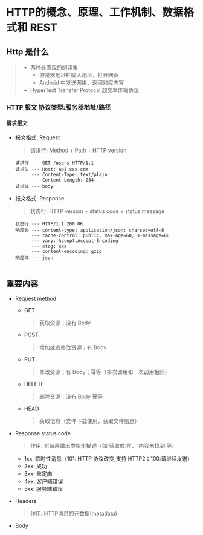 # HTTP的概念、原理、工作机制、数据格式和 REST

## Http 是什么

> * 两种最直观的的印象
>   * 游览器地址栏输入地址，打开网页
>   * Android 中发送网络，返回对应内容
> * HyperText Transfer Protocal 超文本传输协议

 ### HTTP 报文 协议类型:服务器地址/路径
 
 #### 请求报文
  * 报文格式: Request
    > 请求行: Method + Path + HTTP version
    
    ```
    请求行 --- GET /users HTTP/1.1
    请求头 --- Host: api.xxx.com
          --- Content-Type: text/plain
          --- Content-Length: 234
    请求体 --- body
    ```
  * 报文格式: Response
    > 状态行: HTTP version + status code + status message
    
    ```
    状态行 --- HTTP/1.1 200 OK
    响应头 --- content-type: application/json; charset=utf-8
          --- cache-control: public, max-age=60, s-message=60
          --- vary: Accept,Accept-Encoding
          --- etag: xxx
          --- content-encoding: gzip
    响应体 --- json
    ```
  
  ---
  
## 重要内容
  
  * Request method
    * GET
      > 获取资源；没有 Body
    * POST
      > 增加或者修改资源；有 Body
    * PUT
      > 修改资源；有 Body；幂等（多次调用和一次调用相同）
    * DELETE
      > 删除资源；没有 Body 幂等
    * HEAD
      > 获取信息（文件下载使用，获取文件信息）
  * Response status code
    > 作用: 对结果做出类型化描述（如'获取成功'、'内容未找到'等）
    
    * 1xx: 临时性消息（101: HTTP 协议改变,支持 HTTP2；100:请继续发送）
    * 2xx: 成功
    * 3xx: 重定向
    * 4xx: 客户端错误
    * 5xx: 服务端错误 
  * Headers
    > 作用: HTTP消息的元数据(metadata)
  * Body
